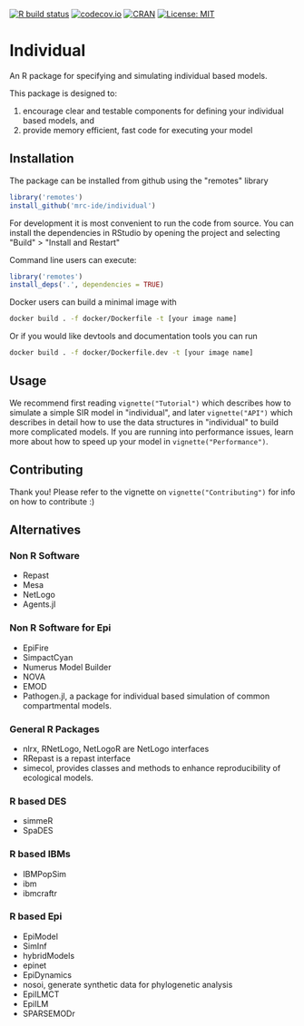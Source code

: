 <!-- badges: start -->
[![R build status](https://github.com/mrc-ide/individual/workflows/R-CMD-check/badge.svg)](https://github.com/mrc-ide/individual/actions)
[![codecov.io](https://codecov.io/github/mrc-ide/individual/coverage.svg)](https://codecov.io/github/mrc-ide/individual)
[![CRAN](https://www.r-pkg.org/badges/version/individual)](https://cran.r-project.org/package=individual)
[![License: MIT](https://img.shields.io/badge/License-MIT-yellow.svg)](https://opensource.org/licenses/MIT)
<!-- badges: end -->

# Individual

An R package for specifying and simulating individual based models.

This package is designed to:

  1. encourage clear and testable components for defining your individual based 
models, and
  2. provide memory efficient, fast code for executing your model

## Installation

The package can be installed from github using the "remotes" library

```R
library('remotes')
install_github('mrc-ide/individual')
```

For development it is most convenient to run the code from source. You can
install the dependencies in RStudio by opening the project and selecting "Build" > "Install and Restart"

Command line users can execute:

```R
library('remotes')
install_deps('.', dependencies = TRUE)
```

Docker users can build a minimal image with

```bash
docker build . -f docker/Dockerfile -t [your image name]
```

Or if you would like devtools and documentation tools you can run

```bash
docker build . -f docker/Dockerfile.dev -t [your image name]
```

## Usage

We recommend first reading `vignette("Tutorial")` which describes
how to simulate a simple SIR model in "individual", and later `vignette("API")`
which describes in detail how to use the data structures in "individual" to
build more complicated models. If you are running into performance issues,
learn more about how to speed up your model in `vignette("Performance")`.

## Contributing

Thank you! Please refer to the vignette on `vignette("Contributing")` for info on how to
contribute :)

## Alternatives

### Non R Software

 - Repast
 - Mesa
 - NetLogo
 - Agents.jl

### Non R Software for Epi

 - EpiFire
 - SimpactCyan
 - Numerus Model Builder
 - NOVA
 - EMOD
 - Pathogen.jl, a package for individual based simulation of common compartmental models.

### General R Packages

 - nlrx, RNetLogo, NetLogoR are NetLogo interfaces
 - RRepast is a repast interface
 - simecol, provides classes and methods to enhance reproducibility of ecological models.

### R based DES

 - simmeR
 - SpaDES

### R based IBMs

 - IBMPopSim
 - ibm
 - ibmcraftr

### R based Epi

 - EpiModel 
 - SimInf
 - hybridModels
 - epinet
 - EpiDynamics
 - nosoi, generate synthetic data for phylogenetic analysis
 - EpiILMCT
 - EpiILM
 - SPARSEMODr
